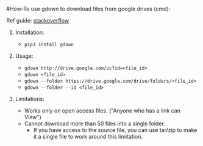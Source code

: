 #How-To use gdown to download files from google drives (cmd):

Ref guide: [stackoverflow][1]

1. Installation:
    - `pip3 install gdown`

2. Usage:
    - `gdown http://drive.google.com/uc?id=<file_id>`
    - `gdown <file_id>`
    - `gdown --folder https://drive.google.com/drive/folders/<file_id>`
    - `gdown --folder --id <file_id>`

3. Limitations:
    - Works only on open access files. ("Anyone who has a link can View")
    - Cannot download more than 50 files into a single folder.
        - If you have access to the source file, you can use tar/zip to make  
          it a single file to work around this limitation.

[1]: <https://stackoverflow.com/questions/25010369/wget-curl-large-file-from-google-drive> "stackoverflow"
